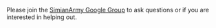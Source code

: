 Please join the [SimianArmy Google Group](http://groups.google.com/group/simianarmy-users) to ask questions or if you are interested in helping out.
